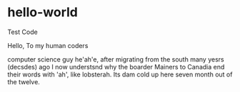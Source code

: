 # hello-world
Test Code

Hello, To my human coders

computer science guy he'ah'e, after migrating from the south many yesrs (decsdes) ago I now 
understsnd why the boarder Mainers to Canadia end their words with 'ah', like 
lobsterah. Its dam cold up here seven month out of the twelve.
